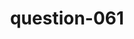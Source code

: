 ---
layout: question
title: question-061
number: 61
question: Name a profession that would be difficult for a coward.
answer1: Police officer | 22
answer2: Firefighter | 19
answer3: Armed forces | 18
answer4: Doctor/Surgeon | 15
answer5: Mortician | 7
answer6: Exterminator | 2
answer7:
answer8:
answer9:
answer10:
---
